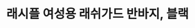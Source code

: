 ---
title: 래시플 여성용 래쉬가드 반바지, 블랙
price: 19,900
stars: 3.5
reviews: (14)
image_url: https://thumbnail8.coupangcdn.com/thumbnails/remote/230x230ex/image/retail/images/2018/02/12/14/4/1a043d14-0b18-4cb5-bde3-f5d2309ccf7b.jpg
---